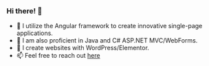 ### Hi there! 👋

- 🌱 I utilize the Angular framework to create innovative single-page applications.
- :brain: I am also proficient in Java and C# ASP.NET MVC/WebForms.
- 🔭 I create websites with WordPress/Elementor.
- 📫 Feel free to reach out <a href="mailto:marvinrusinek@gmail.com">here</a>
